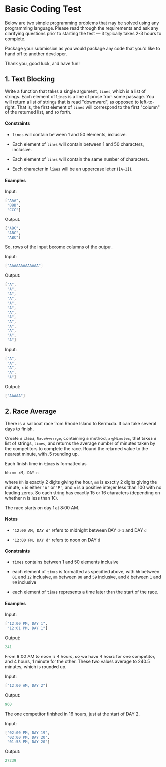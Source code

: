 # Basic Coding Test

Below are two simple programming problems that may be solved using any
programming language. Please read through the requirements and ask any
clarifying questions prior to starting the test — it typically takes 2-3 hours
to complete.

Package your submission as you would package any code that you'd like to hand
off to another developer.

Thank you, good luck, and have fun!


## 1. Text Blocking

Write a function that takes a single argument, `lines`, which is a list of
strings. Each element of `lines` is a line of prose from some passage. You will
return a list of strings that is read "downward", as opposed to left-to-right.
That is, the first element of `lines` will correspond to the first "column" of
the returned list, and so forth.

#### Constraints

 * `lines` will contain between 1 and 50 elements, inclusive.

 * Each element of `lines` will contain between 1 and 50 characters, inclusive.

 * Each element of `lines` will contain the same number of characters.

 * Each character in `lines` will be an uppercase letter (`[A-Z]`).

#### Examples

Input:

```python
["AAA",
 "BBB",
 "CCC"]
```

Output:

```python
["ABC",
 "ABC",
 "ABC"]
```

So, rows of the input become columns of the output.

Input:

```python
["AAAAAAAAAAAAA"]
```

Output:

```python
["A",
 "A",
 "A",
 "A",
 "A",
 "A",
 "A",
 "A",
 "A",
 "A",
 "A",
 "A",
 "A"]
```

Input:

```python
["A",
 "A",
 "A",
 "A",
 "A"]
```

Output:

```python
["AAAAA"]
```


## 2. Race Average

There is a sailboat race from Rhode Island to Bermuda. It can take several days
to finish.

Create a class, `RaceAverage`, containing a method, `avgMinutes`, that takes a
list of strings, `times`, and returns the average number of minutes taken by
the competitors to complete the race. Round the returned value to the nearest
minute, with .5 rounding up.

Each finish time in `times` is formatted as

    hh:mm xM, DAY n

where `hh` is exactly 2 digits giving the hour, `mm` is exactly 2 digits giving
the minute, `x` is either `'A'` or `'P'`, and `n` is a positive integer less
than 100 with no leading zeros. So each string has exactly 15 or 16 characters
(depending on whether n is less than 10).

The race starts on day 1 at 8:00 AM.


#### Notes

 * `"12:00 AM, DAY d"` refers to midnight between DAY `d-1` and DAY `d`

 * `"12:00 PM, DAY d"` refers to noon on DAY `d`

#### Constraints

 * `times` contains between 1 and 50 elements inclusive

 * each element of `times` is formatted as specified above, with `hh` between
   `01` and `12` inclusive, `mm` between `00` and `59` inclusive, and `d`
   between `1` and `99` inclusive

 * each element of `times` represents a time later than the start of the race.

#### Examples

Input:

```python
["12:00 PM, DAY 1",
 "12:01 PM, DAY 1"]
```

Output:

```python
241
```

From 8:00 AM to noon is 4 hours, so we have 4 hours for one competitor, and 4
hours, 1 minute for the other. These two values average to 240.5 minutes,
which is rounded up.

Input:

```python
["12:00 AM, DAY 2"]
```

Output:

```python
960
```

The one competitor finished in 16 hours, just at the start of DAY 2.

Input:

```python
["02:00 PM, DAY 19",
 "02:00 PM, DAY 20",
 "01:58 PM, DAY 20"]
```

Output:

```python
27239
```
